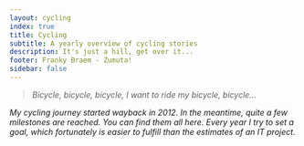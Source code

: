 ```yaml
---
layout: cycling
index: true
title: Cycling
subtitle: A yearly overview of cycling stories
description: It's just a hill, get over it...
footer: Franky Braem - Zumuta!
sidebar: false
---
```


> <i class="fas fa-music mr-2" />Bicycle, bicycle, bicycle, I want to ride my bicycle, bicycle...<i class="fas fa-music ml-2" />

My cycling journey started wayback in 2012. In the meantime, quite a few milestones are
reached. You can find them all here. Every year I try to set a goal, which
fortunately is easier to fulfill than the estimates of an IT project.
